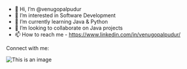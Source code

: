 - 👋 Hi, I’m @venugopalpudur
- 👀 I’m interested in Software Development
- 🌱 I’m currently learning Java & Python
- 💞️ I’m looking to collaborate on Java projects
- 📫 How to reach me - https://www.linkedin.com/in/venugopalpudur/

<!---
venugopalpudur/venugopalpudur is a ✨ special ✨ repository because its `README.md` (this file) appears on your GitHub profile.
You can click the Preview link to take a look at your changes.
--->

Connect with me:


![This is an image](https://img.icons8.com/ios-filled/50/000000/html-5--v1.png)
